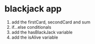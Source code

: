 # blackjack app

1. add the firstCard, secondCard and sum
2. if...else conditionals
3. add the hasBlackJack variable
4. add the isAlive variable
